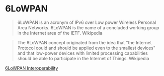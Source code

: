 6LoWPAN
==

> 6LoWPAN is an acronym of IPv6 over Low power Wireless Personal Area Networks. 6LoWPAN is the name of a concluded working group in the Internet area of the IETF. Wikipedia

> The 6LoWPAN concept originated from the idea that "the Internet Protocol could and should be applied even to the smallest devices" and that low-power devices with limited processing capabilities should be able to participate in the Internet of Things. Wikipedia

[6LoWPAN Interoperability](http://tools.ietf.org/html/draft-daniel-6lowpan-interoperability-01)